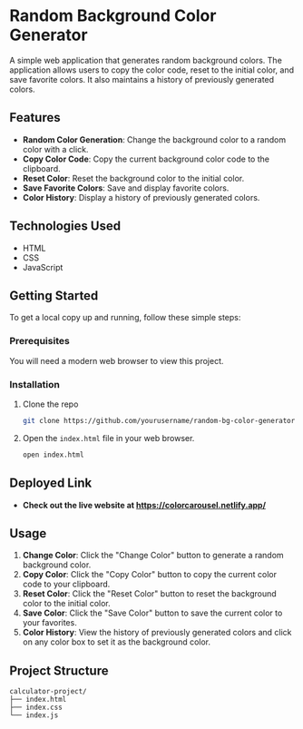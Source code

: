 # Random Background Color Generator

A simple web application that generates random background colors. The application allows users to copy the color code, reset to the initial color, and save favorite colors. It also maintains a history of previously generated colors.

## Features

- **Random Color Generation**: Change the background color to a random color with a click.
- **Copy Color Code**: Copy the current background color code to the clipboard.
- **Reset Color**: Reset the background color to the initial color.
- **Save Favorite Colors**: Save and display favorite colors.
- **Color History**: Display a history of previously generated colors.

## Technologies Used

- HTML
- CSS
- JavaScript

## Getting Started

To get a local copy up and running, follow these simple steps:

### Prerequisites

You will need a modern web browser to view this project.

### Installation

1. Clone the repo

    ```sh
    git clone https://github.com/yourusername/random-bg-color-generator.git
    ```

2. Open the `index.html` file in your web browser.

    ```sh
    open index.html

    ```
## Deployed Link

- **Check out the live website at https://colorcarousel.netlify.app/**

## Usage

1. **Change Color**: Click the "Change Color" button to generate a random background color.
2. **Copy Color**: Click the "Copy Color" button to copy the current color code to your clipboard.
3. **Reset Color**: Click the "Reset Color" button to reset the background color to the initial color.
4. **Save Color**: Click the "Save Color" button to save the current color to your favorites.
5. **Color History**: View the history of previously generated colors and click on any color box to set it as the background color.

## Project Structure
```plaintext
calculator-project/
├── index.html       
├── index.css       
└── index.js        

